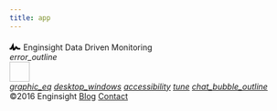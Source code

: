 ```yaml
---
title: app
---
```


<div class="profile clearfix">
  <div class="logo">
    <svg viewBox="1 -3 14 14" height="20" width="20" xmlns="http://www.w3.org/2000/svg">
      <path d="M11.5 8L8.8 5.4 6.6 8.5 5.5 1.6 2.38 8H0V10h3.6L4.5 8.2l0.9 5.4L9 8.5l1.6 1.5H14V8H11.5z"></path>
    </svg>
    <span class="name">Enginsight</span>
    <span class="title">Data Driven Monitoring</span>
  </div>
  <div class="issues"><i class="material-icons">error_outline</i></div>
  <a class="account" href="/account">
    <img height="35" width="35">
    <div class="name"></div>
    <div class="email"></div>
  </a>
</div>

<div class="navigation">
  <a class="item active" href="/"><i class="material-icons">graphic_eq</i></a>
  <a class="item" href="/servers"><i class="material-icons">desktop_windows</i></a>
  <!--<a class="item octicon octicon-radio-tower">Activites</a>-->
  <a class="item" href="/users"><i class="material-icons">accessibility</i></a>
  <a class="item" href="/settings"><i class="material-icons">tune</i></a>
  <a class="item" href="/feedback"><i class="material-icons">chat_bubble_outline</i></a>
</div>
<div class="" id="app-view"></div>
<div class="credits">
  <span class="">©2016 Enginsight</span>
  <a href="/blog/">Blog</a>
  <a href="/contact/">Contact</a>
</div>

<script src="https://assets.enginsight.com/app/js/vendor.min.js" type="text/javascript"></script>
<script>
  const API_URL = document.querySelector('meta[name="api-host"]').getAttribute('content');

  $.ajaxSetup({
    crossDomain: true,
    xhrFields: {
      withCredentials: true
    }
  });
</script>
<script src="https://assets.enginsight.com/app/js/tags.min.js" type="text/javascript"></script>
<script src="https://assets.enginsight.com/app/js/templates.min.js" type="text/javascript"></script>
<script src="https://assets.enginsight.com/app/js/app.min.js" type="text/javascript"></script>
